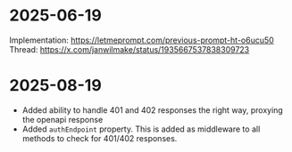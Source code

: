 # 2025-06-19

Implementation: https://letmeprompt.com/previous-prompt-ht-o6ucu50
Thread: https://x.com/janwilmake/status/1935667537838309723

# 2025-08-19

- Added ability to handle 401 and 402 responses the right way, proxying the openapi response
- Added `authEndpoint` property. This is added as middleware to all methods to check for 401/402 responses.
